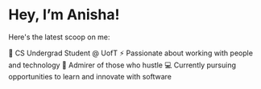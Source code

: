 # Hey, I’m Anisha! 
Here's the latest scoop on me:

🌃 CS Undergrad Student @ UofT
⚡ Passionate about working with people and technology
🥵 Admirer of those who hustle
💻 Currently pursuing opportunities to learn and innovate with software

<!---
anishalatchman/anishalatchman is a ✨ special ✨ repository because its `README.md` (this file) appears on your GitHub profile.
You can click the Preview link to take a look at your changes.
--->
